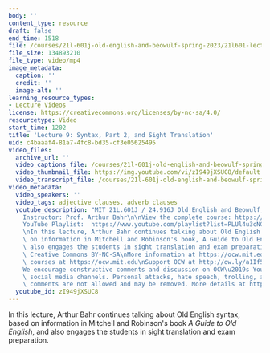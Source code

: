```yaml
---
body: ''
content_type: resource
draft: false
end_time: 1518
file: /courses/21l-601j-old-english-and-beowulf-spring-2023/21l601-lecture-9_360p_16_9.mp4
file_size: 134893210
file_type: video/mp4
image_metadata:
  caption: ''
  credit: ''
  image-alt: ''
learning_resource_types:
- Lecture Videos
license: https://creativecommons.org/licenses/by-nc-sa/4.0/
resourcetype: Video
start_time: 1202
title: 'Lecture 9: Syntax, Part 2, and Sight Translation'
uid: c4baaaf4-81a7-4fc8-bd35-cf3e05625495
video_files:
  archive_url: ''
  video_captions_file: /courses/21l-601j-old-english-and-beowulf-spring-2023/17T6dNjjEq3thLgGmqSlNGe7yMHzJ8p1-_transcript.webvtt
  video_thumbnail_file: https://img.youtube.com/vi/zI949jXSUC8/default.jpg
  video_transcript_file: /courses/21l-601j-old-english-and-beowulf-spring-2023/17T6dNjjEq3thLgGmqSlNGe7yMHzJ8p1-_transcript.pdf
video_metadata:
  video_speakers: ''
  video_tags: adjective clauses, adverb clauses
  youtube_description: "MIT 21L.601J / 24.916J Old English and Beowulf, Spring 2023\n\
    Instructor: Prof. Arthur Bahr\n\nView the complete course: https://ocw.mit.edu/courses/21l-601j-old-english-and-beowulf-spring-2023/\n\
    YouTube Playlist:  https://www.youtube.com/playlist?list=PLUl4u3cNGP61XcBw73jdcpNO-pju-mFtw\n\
    \nIn this lecture, Arthur Bahr continues talking about Old English syntax, based\
    \ on information in Mitchell and Robinson's book, A Guide to Old English, and\
    \ also engages the students in sight translation and exam preparation.\n\nLicense:\
    \ Creative Commons BY-NC-SA\nMore information at https://ocw.mit.edu/terms\nMore\
    \ courses at https://ocw.mit.edu\nSupport OCW at http://ow.ly/a1If50zVRlQ\n\n\
    We encourage constructive comments and discussion on OCW\u2019s YouTube and other\
    \ social media channels. Personal attacks, hate speech, trolling, and inappropriate\
    \ comments are not allowed and may be removed. More details at https://ocw.mit.edu/comments."
  youtube_id: zI949jXSUC8
---
```

In this lecture, Arthur Bahr continues talking about Old English syntax, based on information in Mitchell and Robinson's book *A Guide to Old English*, and also engages the students in sight translation and exam preparation.